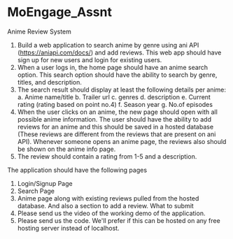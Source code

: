 # MoEngage_Assnt

Anime Review System
1. Build a web application to search anime by genre using ani API
(https://aniapi.com/docs/) and add reviews. This web app should have sign up for
new users and login for existing users.
2. When a user logs in, the home page should have an anime search option. This
search option should have the ability to search by genre, titles, and description.
3. The search result should display at least the following details per anime:
a. Anime name/title
b. Trailer url
c. genres
d. description
e. Current rating (rating based on point no.4)
f. Season year
g. No.of episodes
4. When the user clicks on an anime, the new page should open with all possible
anime information. The user should have the ability to add reviews for an anime
and this should be saved in a hosted database (These reviews are different from
the reviews that are present on ani API). Whenever someone opens an anime
page, the reviews also should be shown on the anime info page.
5. The review should contain a rating from 1-5 and a description.

The application should have the following pages
1. Login/Signup Page
2. Search Page
3. Anime page along with existing reviews pulled from the hosted database. And
also a section to add a review.
What to submit
1. Please send us the video of the working demo of the application.
2. Please send us the code.
We'll prefer if this can be hosted on any free hosting server instead of localhost.
